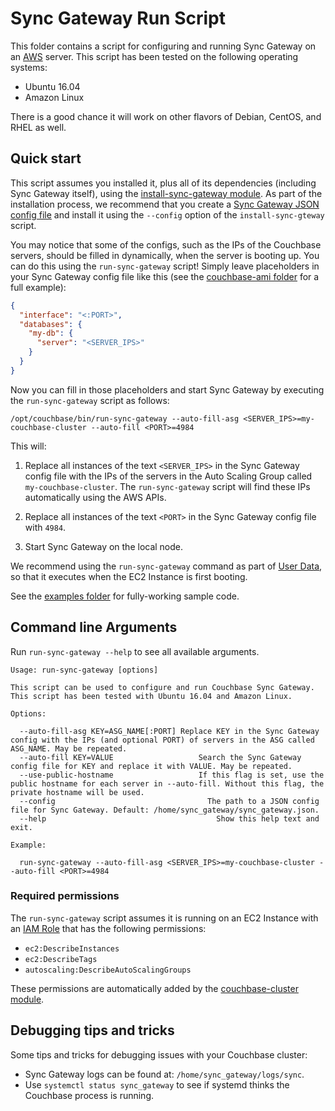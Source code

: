 # Sync Gateway Run Script

This folder contains a script for configuring and running Sync Gateway on an [AWS](https://aws.amazon.com/) server. This 
script has been tested on the following operating systems:

* Ubuntu 16.04
* Amazon Linux

There is a good chance it will work on other flavors of Debian, CentOS, and RHEL as well.




## Quick start

This script assumes you installed it, plus all of its dependencies (including Sync Gateway itself), using the 
[install-sync-gateway module](https://github.com/gruntwork-io/terraform-aws-couchbase/tree/master/modules/install-sync-gateway). 
As part of the installation process, we recommend that you create a [Sync Gateway JSON config 
file](https://developer.couchbase.com/documentation/mobile/1.5/guides/sync-gateway/config-properties/index.html) and 
install it using the `--config` option of the `install-sync-gteway` script.

You may notice that some of the configs, such as the IPs of the Couchbase servers, should be filled in dynamically, 
when the server is booting up. You can do this using the `run-sync-gateway` script! Simply leave placeholders in your
Sync Gateway config file like this (see the [couchbase-ami
folder](https://github.com/gruntwork-io/terraform-aws-couchbase/tree/master/examples/couchbase-ami) for a full example):

```json
{
  "interface": "<:PORT>",
  "databases": {
    "my-db": {
      "server": "<SERVER_IPS>"
    }
  }
}
```  

Now you can fill in those placeholders and start Sync Gateway by executing the `run-sync-gateway` script as follows:

```
/opt/couchbase/bin/run-sync-gateway --auto-fill-asg <SERVER_IPS>=my-couchbase-cluster --auto-fill <PORT>=4984
```

This will:

1. Replace all instances of the text `<SERVER_IPS>` in the Sync Gateway config file with the IPs of the servers in the
   Auto Scaling Group called `my-couchbase-cluster`. The `run-sync-gateway` script will find these IPs automatically 
   using the AWS APIs.

1. Replace all instances of the text `<PORT>` in the Sync Gateway config file with `4984`.

1. Start Sync Gateway on the local node.

We recommend using the `run-sync-gateway` command as part of [User 
Data](http://docs.aws.amazon.com/AWSEC2/latest/UserGuide/user-data.html#user-data-shell-scripts), so that it executes
when the EC2 Instance is first booting. 

See the [examples folder](https://github.com/gruntwork-io/terraform-aws-couchbase/tree/master/examples) for 
fully-working sample code.




## Command line Arguments

Run `run-sync-gateway --help` to see all available arguments.

```
Usage: run-sync-gateway [options]

This script can be used to configure and run Couchbase Sync Gateway. This script has been tested with Ubuntu 16.04 and Amazon Linux.

Options:

  --auto-fill-asg KEY=ASG_NAME[:PORT] Replace KEY in the Sync Gateway config with the IPs (and optional PORT) of servers in the ASG called ASG_NAME. May be repeated.
  --auto-fill KEY=VALUE			          Search the Sync Gateway config file for KEY and replace it with VALUE. May be repeated.
  --use-public-hostname			          If this flag is set, use the public hostname for each server in --auto-fill. Without this flag, the private hostname will be used.
  --config				                    The path to a JSON config file for Sync Gateway. Default: /home/sync_gateway/sync_gateway.json.
  --help				                      Show this help text and exit.

Example:

  run-sync-gateway --auto-fill-asg <SERVER_IPS>=my-couchbase-cluster --auto-fill <PORT>=4984
```




### Required permissions

The `run-sync-gateway` script assumes it is running on an EC2 Instance with an [IAM 
Role](http://docs.aws.amazon.com/IAM/latest/UserGuide/id_roles.html) that has the following permissions:

* `ec2:DescribeInstances`
* `ec2:DescribeTags`
* `autoscaling:DescribeAutoScalingGroups`

These permissions are automatically added by the [couchbase-cluster 
module](https://github.com/gruntwork-io/terraform-aws-couchbase/tree/master/modules/couchbase-cluster).




## Debugging tips and tricks

Some tips and tricks for debugging issues with your Couchbase cluster:

* Sync Gateway logs can be found at: `/home/sync_gateway/logs/sync`.
* Use `systemctl status sync_gateway` to see if systemd thinks the Couchbase process is running.